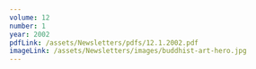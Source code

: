 ```yaml
---
volume: 12
number: 1
year: 2002
pdfLink: /assets/Newsletters/pdfs/12.1.2002.pdf
imageLink: /assets/Newsletters/images/buddhist-art-hero.jpg
---
```

